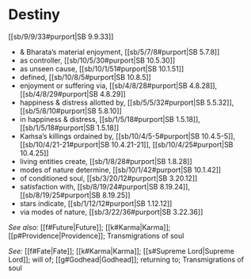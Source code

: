 # Destiny

[[sb/9/9/33#purport|SB 9.9.33]]

* & Bharata’s material enjoyment, [[sb/5/7/8#purport|SB 5.7.8]]
* as controller, [[sb/10/5/30#purport|SB 10.5.30]]
* as unseen cause, [[sb/10/1/51#purport|SB 10.1.51]]
* defined, [[sb/10/8/5#purport|SB 10.8.5]]
* enjoyment or suffering via, [[sb/4/8/28#purport|SB 4.8.28]], [[sb/4/8/29#purport|SB 4.8.29]]
* happiness & distress allotted by, [[sb/5/5/32#purport|SB 5.5.32]], [[sb/5/8/10#purport|SB 5.8.10]]
* in happiness & distress, [[sb/1/5/18#purport|SB 1.5.18]], [[sb/1/5/18#purport|SB 1.5.18]]
* Kaṁsa’s killings ordained by, [[sb/10/4/5-5#purport|SB 10.4.5-5]], [[sb/10/4/21-21#purport|SB 10.4.21-21]], [[sb/10/4/25#purport|SB 10.4.25]]
* living entities create, [[sb/1/8/28#purport|SB 1.8.28]]
* modes of nature determine, [[sb/10/1/42#purport|SB 10.1.42]]
* of conditioned soul, [[sb/3/20/12#purport|SB 3.20.12]]
* satisfaction with, [[sb/8/19/24#purport|SB 8.19.24]], [[sb/8/19/25#purport|SB 8.19.25]]
* stars indicate, [[sb/1/12/12#purport|SB 1.12.12]]
* via modes of nature, [[sb/3/22/36#purport|SB 3.22.36]]

*See also:* [[f#Future|Future]]; [[k#Karma|Karma]]; [[p#Providence|Providence]]; Transmigrations of soul

*See:* [[f#Fate|Fate]]; [[k#Karma|Karma]]; [[s#Supreme Lord|Supreme Lord]]; will of; [[g#Godhead|Godhead]]; returning to; Transmigrations of soul
